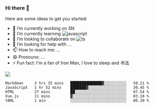 ### Hi there 👋

Here are some ideas to get you started:

- 🔭 I’m currently working on SN
- 🌱 I’m currently learning ![javascript](https://img.shields.io/badge/javacript-learn-orange)
- 👯 I’m looking to collaborate on ![ts](https://img.shields.io/badge/ts-learn-yellow)
- 🤔 I’m looking for help with ...
- 📫 How to reach me: ...
- 😄 Pronouns: ...
- ⚡ Fun fact:  I'm a fan of Iron Man, I love to sleep and 书法



![](https://github-readme-stats.vercel.app/api?username=niaogege)

<!--START_SECTION:waka-->
```text
Markdown     3 hrs 35 mins   ██████████████▓░░░░░░░░░░   58.21 % 
JavaScript   1 hr 52 mins    ███████▓░░░░░░░░░░░░░░░░░   30.45 % 
HTML         27 mins         ██░░░░░░░░░░░░░░░░░░░░░░░   07.54 % 
Vue.js       11 mins         ▓░░░░░░░░░░░░░░░░░░░░░░░░   03.10 % 
YAML         1 min           ░░░░░░░░░░░░░░░░░░░░░░░░░   00.39 % 
```
<!--END_SECTION:waka-->
